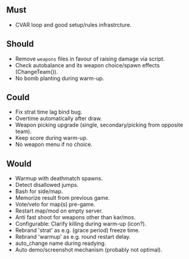 ## Must

- CVAR loop and good setup/rules infrastrcture.

## Should

- Remove `weapons` files in favour of raising damage via script.
- Check autobalance and its weapon choice/spawn effects (ChangeTeam()).
- No bomb planting during warm-up.

## Could

- Fix strat time lag bind bug.
- Overtime automatically after draw.
- Weapon picking upgrade (single, secondary/picking from opposite team).
- Keep score during warm-up.
- No weapon menu if no choice.

## Would

- Warmup with deathmatch spawns.
- Detect disallowed jumps.
- Bash for side/map.
- Memorize result from previous game.
- Vote/veto for map(s) pre-game.
- Restart map/mod on empty server.
- Anti fast shoot for weapons other than kar/mos.
- Configurable: Clarify killing during warm-up (icon?).
- Rebrand 'strat' as e.g. (grace period) freeze time.
- Rebrand 'warmup' as e.g. round restart delay.
- auto_change name during readying.
- Auto demo/screenshot mechanism (probably not optimal).
